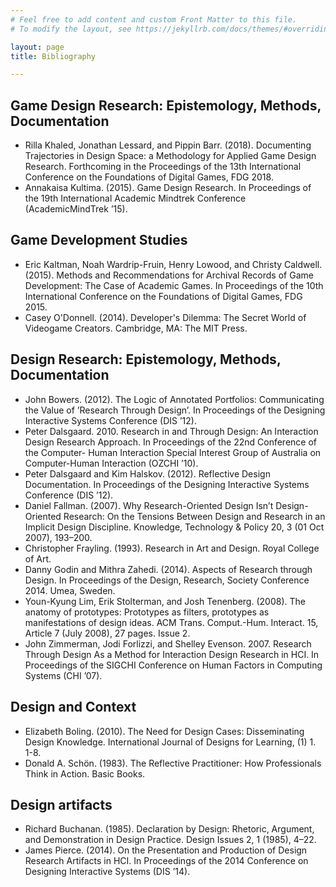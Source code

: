 ```yaml
---
# Feel free to add content and custom Front Matter to this file.
# To modify the layout, see https://jekyllrb.com/docs/themes/#overriding-theme-defaults

layout: page
title: Bibliography

---
```

## Game Design Research: Epistemology, Methods, Documentation
* Rilla Khaled, Jonathan Lessard, and Pippin Barr. (2018). Documenting Trajectories in Design Space: a Methodology for Applied Game Design Research. Forthcoming in the Proceedings of the 13th International Conference on the Foundations of Digital Games, FDG 2018.
* Annakaisa Kultima. (2015). Game Design Research. In Proceedings of the 19th International Academic Mindtrek Conference (AcademicMindTrek ’15).


## Game Development Studies
* Eric Kaltman, Noah Wardrip-Fruin, Henry Lowood, and Christy Caldwell. (2015). Methods and Recommendations for Archival Records of Game Development: The Case of Academic Games. In Proceedings of the 10th International Conference on the Foundations of Digital Games, FDG 2015.
* Casey O'Donnell. (2014). Developer's Dilemma: The Secret World of Videogame Creators. Cambridge, MA: The MIT Press.

## Design Research: Epistemology, Methods, Documentation
* John Bowers. (2012). The Logic of Annotated Portfolios: Communicating the Value of ’Research Through Design’. In Proceedings of the Designing Interactive Systems Conference (DIS ’12).
* Peter Dalsgaard. 2010. Research in and Through Design: An Interaction Design Research Approach. In Proceedings of the 22nd Conference of the Computer- Human Interaction Special Interest Group of Australia on Computer-Human Interaction (OZCHI ’10).
* Peter Dalsgaard and Kim Halskov. (2012). Reflective Design Documentation. In Proceedings of the Designing Interactive Systems Conference (DIS ’12).
* Daniel Fallman. (2007). Why Research-Oriented Design Isn’t Design-Oriented
Research: On the Tensions Between Design and Research in an Implicit Design Discipline. Knowledge, Technology & Policy 20, 3 (01 Oct 2007), 193–200.
* Christopher Frayling. (1993). Research in Art and Design. Royal College of Art.
* Danny Godin and Mithra Zahedi. (2014). Aspects of Research through Design. In
Proceedings of the Design, Research, Society Conference 2014. Umea, Sweden.
* Youn-Kyung Lim, Erik Stolterman, and Josh Tenenberg. (2008). The anatomy of prototypes: Prototypes as filters, prototypes as manifestations of design ideas. ACM Trans. Comput.-Hum. Interact. 15, Article 7 (July 2008), 27 pages. Issue 2.
* John Zimmerman, Jodi Forlizzi, and Shelley Evenson. 2007. Research Through Design As a Method for Interaction Design Research in HCI. In Proceedings of the SIGCHI Conference on Human Factors in Computing Systems (CHI ’07).


## Design and Context
* Elizabeth Boling. (2010). The Need for Design Cases: Disseminating Design Knowledge. International Journal of Designs for Learning, (1) 1. 1-8.
* Donald A. Schön. (1983). The Reflective Practitioner: How Professionals Think in Action. Basic Books.

## Design artifacts
* Richard Buchanan. (1985). Declaration by Design: Rhetoric, Argument, and Demonstration in Design Practice. Design Issues 2, 1 (1985), 4–22.
* James Pierce. (2014). On the Presentation and Production of Design Research
Artifacts in HCI. In Proceedings of the 2014 Conference on Designing Interactive Systems (DIS ’14).

